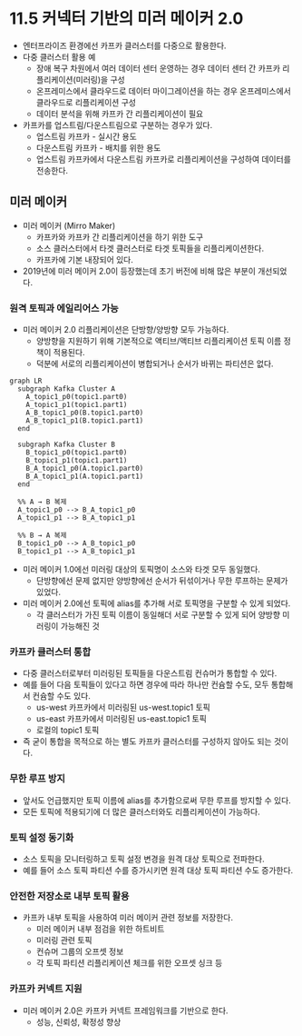 # 11.5 커넥터 기반의 미러 메이커 2.0

- 엔터프라이즈 환경에선 카프카 클러스터를 다중으로 활용한다.
- 다중 클러스터 활용 예
    - 장애 복구 차원에서 여러 데이터 센터 운영하는 경우 데이터 센터 간 카프카 리플리케이션(미러링)을 구성
    - 온프레미스에서 클라우드로 데이터 마이그레이션을 하는 경우 온프레미스에서 클라우드로 리플리케이션 구성
    - 데이터 분석을 위해 카프카 간 리플리케이션이 필요
- 카프카를 업스트림/다운스트림으로 구분하는 경우가 있다.
    - 업스트림 카프카 - 실시간 용도
    - 다운스트림 카프카 - 배치를 위한 용도
    - 업스트림 카프카에서 다운스트림 카프카로 리플리케이션을 구성하여 데이터를 전송한다.

## 미러 메이커

- 미러 메이커 (Mirro Maker)
    - 카프카와 카프카 간 리플리케이션을 하기 위한 도구
    - 소스 클러스터에서 타겟 클러스터로 타겟 토픽들을 리플리케이션한다.
    - 카프카에 기본 내장되어 있다.
- 2019년에 미러 메이커 2.0이 등장했는데 초기 버전에 비해 많은 부분이 개선되었다.

### 원격 토픽과 에일리어스 가능

- 미러 메이커 2.0 리플리케이션은 단방향/양방향 모두 가능하다.
    - 양방향을 지원하기 위해 기본적으로 액티브/액티브 리플리케이션 토픽 이름 정책이 적용된다.
    - 덕분에 서로의 리플리케이션이 병합되거나 순서가 바뀌는 파티션은 없다.

```mermaid
graph LR
  subgraph Kafka Cluster A
    A_topic1_p0(topic1.part0)
    A_topic1_p1(topic1.part1)
    A_B_topic1_p0(B.topic1.part0)
    A_B_topic1_p1(B.topic1.part1)
  end

  subgraph Kafka Cluster B
    B_topic1_p0(topic1.part0)
    B_topic1_p1(topic1.part1)
    B_A_topic1_p0(A.topic1.part0)
    B_A_topic1_p1(A.topic1.part1)
  end

  %% A → B 복제
  A_topic1_p0 --> B_A_topic1_p0
  A_topic1_p1 --> B_A_topic1_p1

  %% B → A 복제
  B_topic1_p0 --> A_B_topic1_p0
  B_topic1_p1 --> A_B_topic1_p1

```

- 미러 메이커 1.0에선 미러링 대상의 토픽명이 소스와 타겟 모두 동일했다.
    - 단방향에선 문제 없지만 양방향에선 순서가 뒤섞이거나 무한 루프하는 문제가 있었다.
- 미러 메이커 2.0에선 토픽에 alias를 추가해 서로 토픽명을 구분할 수 있게 되었다.
    - 각 클러스터가 가진 토픽 이름이 동일해더 서로 구분할 수 있게 되어 양방향 미러링이 가능해진 것

### 카프카 클러스터 통합

- 다중 클러스터로부터 미러링된 토픽들을 다운스트림 컨슈머가 통합할 수 있다.
- 예를 들어 다음 토픽들이 있다고 하면 경우에 따라 하나만 컨슘할 수도, 모두 통합해서 컨슘할 수도 있다.
  - us-west 카프카에서 미러링된 us-west.topic1 토픽
  - us-east 카프카에서 미러링된 us-east.topic1 토픽
  - 로컬의 topic1 토픽
- 즉 굳이 통합을 목적으로 하는 별도 카프카 클러스터를 구성하지 않아도 되는 것이다.

### 무한 루프 방지

- 앞서도 언급했지만 토픽 이름에 alias를 추가함으로써 무한 루프를 방지할 수 있다.
- 모든 토픽에 적용되기에 더 많은 클러스터와도 리플리케이션이 가능하다.

### 토픽 설정 동기화

- 소스 토픽을 모니터링하고 토픽 설정 변경을 원격 대상 토픽으로 전파한다.
- 예를 들어 소스 토픽 파티션 수를 증가시키면 원격 대상 토픽 파티션 수도 증가한다.

### 안전한 저장소로 내부 토픽 활용

- 카프카 내부 토픽을 사용하여 미러 메이커 관련 정보를 저장한다.
  - 미러 메이커 내부 점검을 위한 하트비트
  - 미러링 관련 토픽
  - 컨슈머 그룹의 오프셋 정보
  - 각 토픽 파티션 리플리케이션 체크를 위한 오프셋 싱크 등

### 카프카 커넥트 지원

- 미러 메이커 2.0은 카프카 커넥트 프레임워크를 기반으로 한다.
  - 성능, 신뢰성, 확정성 향상
